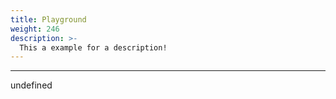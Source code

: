 ```yaml
---
title: Playground
weight: 246
description: >-
  This a example for a description!
---
```


---

undefined
